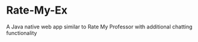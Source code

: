 # Rate-My-Ex
A Java native web app similar to Rate My Professor with additional chatting functionality
